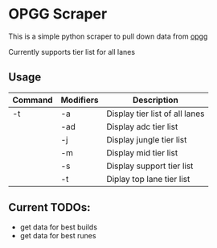 # OPGG Scraper

This is a simple python scraper to pull down data from [opgg](https://op.gg)

Currently supports tier list for all lanes

## Usage
|Command|Modifiers|Description|
|-|-|-|
|-t|-a|Display tier list of all lanes|
||-ad|Display adc tier list|
||-j|Display jungle tier list|
||-m|Display mid tier list|
||-s|Display support tier  list|
||-t|Diplay top lane tier list|

## Current TODOs:
* get data for best builds
* get data for best runes
